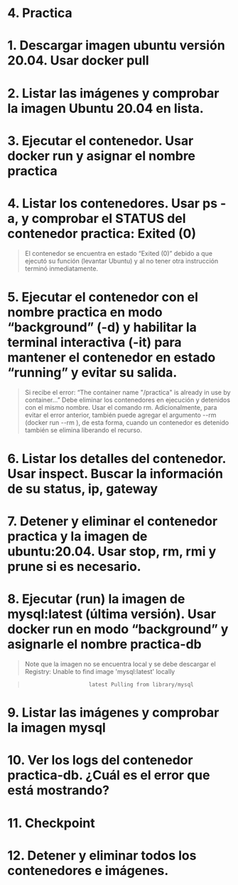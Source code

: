 # 4. Practica <!-- omit in TOC -->

# 1. Descargar imagen ubuntu versión 20.04. Usar docker pull

# 2. Listar las imágenes y comprobar la imagen Ubuntu 20.04 en lista.

# 3. Ejecutar el contenedor. Usar docker run y asignar el nombre practica

# 4. Listar los contenedores. Usar ps -a, y comprobar el STATUS del contenedor practica: Exited (0)

> El contenedor se encuentra en estado “Exited (0)” debido a que ejecutó su función (levantar Ubuntu) y al no tener otra instrucción terminó inmediatamente.

# 5. Ejecutar el contenedor con el nombre practica en modo “background”  (-d) y habilitar la terminal interactiva (-it) para mantener el contenedor en estado “running” y evitar su salida.

> Si recibe el error: “The container name "/practica" is already in use by container...” Debe eliminar los contenedores en ejecución y detenidos con el mismo nombre. Usar el comando rm. Adicionalmente, para evitar el error anterior, también puede agregar el argumento --rm (docker run --rm <otros argumentos>), de esta forma, cuando un contenedor es detenido también se elimina liberando el recurso.

# 6. Listar los detalles del contenedor. Usar inspect. Buscar la información de su status, ip, gateway

# 7. Detener y eliminar el contenedor practica y la imagen de ubuntu:20.04. Usar stop, rm, rmi y prune si es necesario.

# 8. Ejecutar (run) la imagen de mysql:latest (última versión). Usar docker run en modo “background” y asignarle el nombre practica-db

> Note que la imagen no se encuentra local y se debe descargar el Registry: Unable to find image 'mysql:latest' locally

>                         latest Pulling from library/mysql

# 9. Listar las imágenes y comprobar la imagen mysql

# 10. Ver los logs del contenedor practica-db. ¿Cuál es el error que está mostrando?

# 11. Checkpoint
# 12. Detener y eliminar todos los contenedores e imágenes.

